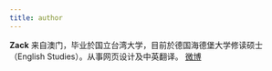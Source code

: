 ```yaml
---
title: author
---
```


**Zack** 来自澳门，毕业於国立台湾大学，目前於德国海德堡大学修读硕士（English Studies）。从事网页设计及中英翻译。 [微博](http://weibo.com/zacklive )